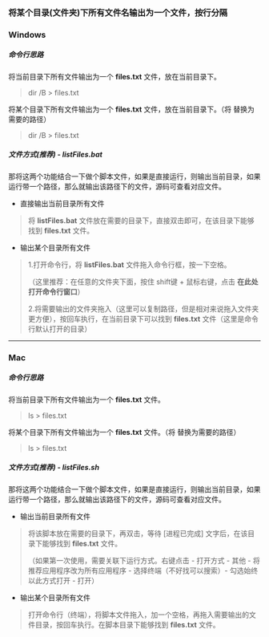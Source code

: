 ### 将某个目录(文件夹)下所有文件名输出为一个文件，按行分隔



### Windows

##### 命令行思路

将当前目录下所有文件输出为一个 **files.txt** 文件，放在当前目录下。

>dir /B > files.txt

将某个目录下所有文件输出为一个 **files.txt** 文件，放在当前目录下。（将 <dest> 替换为需要的路径）

> dir <dest> /B > files.txt



##### 文件方式(推荐) - listFiles.bat

那将这两个功能结合一下做个脚本文件，如果是直接运行，则输出当前目录，如果运行带一个路径，那么就输出该路径下的文件，源码可查看对应文件。

- 直接输出当前目录所有文件

> 将 **listFiles.bat** 文件放在需要的目录下，直接双击即可，在该目录下能够找到 **files.txt** 文件。

- 输出某个目录所有文件

> 1.打开命令行，将  **listFiles.bat** 文件拖入命令行框，按一下空格。
>
> （这里推荐：在任意的文件夹下面，按住 shift键 + 鼠标右键，点击 **在此处打开命令行窗口**）
>
> 2.将需要输出的文件夹拖入（这里可以复制路径，但是相对来说拖入文件夹更方便），按回车执行，在当前目录下可以找到 **files.txt** 文件（这里是命令行默认打开的目录）



---



### Mac

##### 命令行思路

将当前目录下所有文件输出为一个 **files.txt** 文件。

>ls > files.txt

将某个目录下所有文件输出为一个 **files.txt** 文件。（将 <dest> 替换为需要的路径）

> ls <dest> > files.txt



##### 文件方式(推荐) - listFiles.sh

那将这两个功能结合一下做个脚本文件，如果是直接运行，则输出当前目录，如果运行带一个路径，那么就输出该路径下的文件，源码可查看对应文件。

- 输出当前目录所有文件

> 将该脚本放在需要的目录下，再双击，等待 [进程已完成] 文字后，在该目录下能够找到 **files.txt** 文件。
>
> （如果第一次使用，需要关联下运行方式。右键点击 - 打开方式 - 其他 - 将推荐应用程序改为所有应用程序 - 选择终端（不好找可以搜索）-  勾选始终以此方式打开 - 打开）

- 输出某个目录所有文件

> 打开命令行（终端），将脚本文件拖入，加一个空格，再拖入需要输出的文件目录，按回车执行。在脚本目录下能够找到 **files.txt** 文件。

